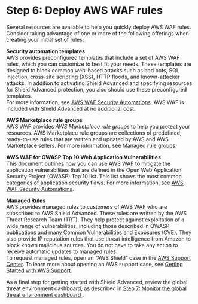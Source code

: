# Step 6: Deploy AWS WAF rules<a name="deploy-waf-automations"></a>

Several resources are available to help you quickly deploy AWS WAF rules\. Consider taking advantage of one or more of the following offerings when creating your initial set of rules:

**Security automation templates**  
AWS provides preconfigured templates that include a set of AWS WAF rules, which you can customize to best fit your needs\. These templates are designed to block common web\-based attacks such as bad bots, SQL injection, cross\-site scripting \(XSS\), HTTP floods, and known\-attacker attacks\. In addition to activating Shield Advanced and specifying resources for Shield Advanced protection, you also should use these preconfigured templates\.   
For more information, see [AWS WAF Security Automations](https://aws.amazon.com/solutions/aws-waf-security-automations/)\. AWS WAF is included with Shield Advanced at no additional cost\. 

**AWS Marketplace rule groups**  
AWS WAF provides *AWS Marketplace rule groups* to help you protect your resources\. AWS Marketplace rule groups are collections of predefined, ready\-to\-use rules that are written and updated by AWS and AWS Marketplace sellers\. For more information, see [Managed rule groups](waf-managed-rule-groups.md)\.

**AWS WAF for OWASP Top 10 Web Application Vulnerabilities**  
This document outlines how you can use AWS WAF to mitigate the application vulnerabilities that are defined in the Open Web Application Security Project \(OWASP\) Top 10 list\. This list shows the most common categories of application security flaws\. For more information, see [AWS WAF Security Automations](https://d0.awsstatic.com/whitepapers/Security/aws-waf-owasp.pdf)\. 

**Managed Rules**  
AWS provides managed rules to customers of AWS WAF who are subscribed to AWS Shield Advanced\. These rules are written by the AWS Threat Research Team \(TRT\)\. They help protect against exploitation of a wide range of vulnerabilities, including those described in OWASP publications and many Common Vulnerabilities and Exposures \(CVE\)\. They also provide IP reputation rules that use threat intelligence from Amazon to block known malicious sources\. You do not have to take any action to receive automatic updates to managed rules\.   
To request managed rules, open an “AWS Shield” case in the [AWS Support Center](https://console.aws.amazon.com/support/home#/)\. To learn more about opening an AWS support case, see [Getting Started with AWS Support](https://docs.aws.amazon.com/awssupport/latest/user/getting-started.html)\. 

As a final step for getting started with Shield Advanced, review the global threat environment dashboard, as described in [Step 7: Monitor the global threat environment dashboard ](monitor-global-dashboard.md)\.